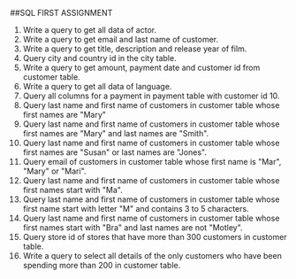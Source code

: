 ##SQL FIRST ASSIGNMENT
1. Write a query to get all data of actor.
2. Write a query to get email and last name of customer. 
3. Write a query to get title, description and release year of film.
4. Query city and country id in the city table.
5. Write a query to get amount, payment date and customer id from customer table. 
6. Write a query to get all data of language.
7. Query all columns for a payment in payment table with customer id 10.
8. Query last name and first name of customers in customer table whose first names are "Mary"
9. Query last name and first name of customers in customer table whose first names are "Mary" and last names are "Smith".
10. Query last name and first name of customers in customer table whose first names are "Susan" or last names are "Jones".
11. Query email of customers in customer table whose first name is "Mar", "Mary" or "Mari".
12. Query last name and first name of customers in customer table whose first names start with "Ma".
13. Query last name and first name of customers in customer table whose first name start with letter "M" and contains 3 to 5 characters.
14. Query last name and first name of customers in customer table whose first names start with "Bra" and last names are not "Motley".
15. Query store id of stores that have more than 300 customers in customer table. 
16. Write a query to select all details of the only customers who have been spending more than 200 in customer table.